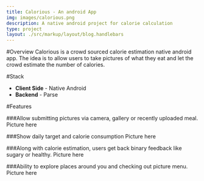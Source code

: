 ```yaml
---
title: Calorious - An android App
img: images/calorious.png
description: A native android project for calorie calculation
type: project
layout: ./src/markup/layout/blog.handlebars
---
```


#Overview
Calorious is a crowd sourced calorie estimation native android app. The idea is to allow users to take pictures of what they eat and let the crowd estimate the number of calories.

#Stack
* __Client Side__ - Native Android
* __Backend__ - Parse

#Features

###Allow submitting pictures via camera, gallery or recently uploaded meal.
Picture here

###Show daily target and calorie consumption
Picture here

###Along with calorie estimation, users get back binary feedback like sugary or healthy. 
Picture here

###Ability to explore places around you and checking out picture menu.
Picture here